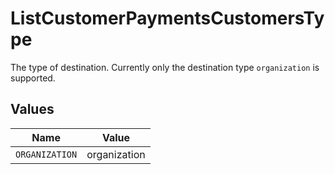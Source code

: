 # ListCustomerPaymentsCustomersType

The type of destination. Currently only the destination type `organization` is supported.


## Values

| Name           | Value          |
| -------------- | -------------- |
| `ORGANIZATION` | organization   |